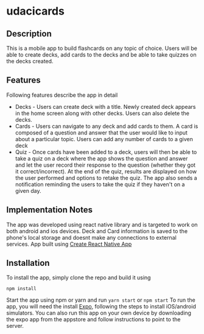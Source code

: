 # udacicards

## Description
This is a mobile app to build flashcards on any topic of choice. Users will be able to create decks, add cards to the decks and be able to take quizzes on the decks created.

## Features
Following features describe the app in detail
* Decks - Users can create deck with a title. Newly created deck appears in the home screen along with other decks. Users can also delete the decks.
* Cards - Users can navigate to any deck and add cards to them. A card is composed of a question and answer that the user would like to input about a particular topic. Users can add any number of cards to a given deck
* Quiz - Once cards have been added to a deck, users will then be able to take a quiz on a deck where the app shows the question and answer and let the user record their response to the question (whether they got it correct/incorrect). At the end of the quiz, results are displayed on how the user performed and options to retake the quiz. The app also sends a notification reminding the users to take the quiz if they haven't on a given day.

## Implementation Notes
The app was developed using react native library and is targeted to work on both android and ios devices. Deck and Card information is saved to the phone's local storage and doesnt make any connections to external services. App built using  [Create React Native App](https://github.com/react-community/create-react-native-app)

## Installation
To install the app, simply clone the repo and build it using
```
npm install
```
Start the app using npm or yarn and run
```yarn start``` or ```npm start```
To run the app, you will need the install [Expo](https://docs.expo.io/versions/latest/introduction/installation), following the steps to install iOS/android simulators. You can also run this app on your own device by downloading the expo app from the appstore and follow instructions to point to the server.
